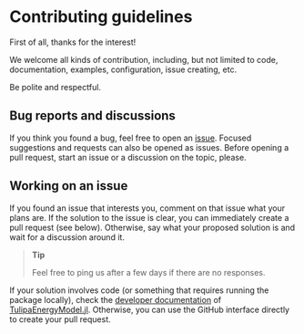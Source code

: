 # Contributing guidelines

First of all, thanks for the interest!

We welcome all kinds of contribution, including, but not limited to code, documentation, examples, configuration, issue creating, etc.

Be polite and respectful.

## Bug reports and discussions

If you think you found a bug, feel free to open an [issue](https://github.com/TulipaEnergy/TulipaClustering.jl/issues).
Focused suggestions and requests can also be opened as issues.
Before opening a pull request, start an issue or a discussion on the topic, please.

## Working on an issue

If you found an issue that interests you, comment on that issue what your plans are.
If the solution to the issue is clear, you can immediately create a pull request (see below).
Otherwise, say what your proposed solution is and wait for a discussion around it.

> **Tip**
>
> Feel free to ping us after a few days if there are no responses.

If your solution involves code (or something that requires running the package locally), check the [developer documentation](https://github.com/TulipaEnergy/TulipaEnergyModel.jl/blob/main/README.dev.md) of [TulipaEnergyModel.jl](https://github.com/TulipaEnergy/TulipaEnergyModel.jl).
Otherwise, you can use the GitHub interface directly to create your pull request.
